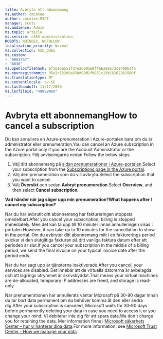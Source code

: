 ```yaml
---
title: Avbryta ett abonnemang
ms.author: cmcatee
author: cmcatee-MSFT
manager: scotv
ms.audience: Admin
ms.topic: article
ms.service: o365-administration
ROBOTS: NOINDEX, NOFOLLOW
localization_priority: Normal
ms.collection: Adm_O365
ms.custom:
- "9003797"
- "6836"
ms.openlocfilehash: af5b16a55afd7e26601e8ffa6288a72c94b9b1fb
ms.sourcegitcommit: 35e2c122d8a838d98d1f0851c29b16282261580f
ms.translationtype: MT
ms.contentlocale: sv-SE
ms.lasthandoff: 11/17/2020
ms.locfileid: "49089060"
---
```

# <a name="how-to-cancel-a-subscription"></a><span data-ttu-id="2948f-102">Avbryta ett abonnemang</span><span class="sxs-lookup"><span data-stu-id="2948f-102">How to cancel a subscription</span></span>

<span data-ttu-id="2948f-103">Du kan annullera en Azure-prenumeration i Azure-portalen bara om du är administratör eller prenumeration.</span><span class="sxs-lookup"><span data-stu-id="2948f-103">You can cancel an Azure subscription in the Azure portal only if you are the Account Administrator or the subscription.</span></span> <span data-ttu-id="2948f-104">Följ anvisningarna nedan.</span><span class="sxs-lookup"><span data-stu-id="2948f-104">Follow the below steps.</span></span>

1. <span data-ttu-id="2948f-105">Välj ditt abonnemang på [sidan prenumerationer i Azure-portalen](https://ms.portal.azure.com/#blade/Microsoft_Azure_Billing/SubscriptionsBlade).</span><span class="sxs-lookup"><span data-stu-id="2948f-105">Select your subscription from the [Subscriptions page in the Azure portal](https://ms.portal.azure.com/#blade/Microsoft_Azure_Billing/SubscriptionsBlade).</span></span>
2. <span data-ttu-id="2948f-106">Välj den prenumeration som du vill avbryta.</span><span class="sxs-lookup"><span data-stu-id="2948f-106">Select the subscription that you want to cancel.</span></span>
3. <span data-ttu-id="2948f-107">Välj **Översikt** och sedan **Avbryt prenumeration**.</span><span class="sxs-lookup"><span data-stu-id="2948f-107">Select **Overview**, and then select **Cancel subscription**.</span></span>

<span data-ttu-id="2948f-108">**Vad händer när jag säger upp min prenumeration?**</span><span class="sxs-lookup"><span data-stu-id="2948f-108">**What happens after I cancel my subscription?**</span></span>

<span data-ttu-id="2948f-109">När du har avbrutit ditt abonnemang har faktureringen stoppats omedelbart.</span><span class="sxs-lookup"><span data-stu-id="2948f-109">After you cancel your subscription, billing is stopped immediately.</span></span> <span data-ttu-id="2948f-110">Men det kan ta upp till 10 minuter innan annulleringen visas i portalen.</span><span class="sxs-lookup"><span data-stu-id="2948f-110">However, it can take up to 10 minutes for the cancellation to show in the portal.</span></span> <span data-ttu-id="2948f-111">Om du avbryter ditt abonnemang mitt i en fakturerings period skickar vi den slutgiltiga fakturan på ditt vanliga faktura datum efter att perioden är slut.</span><span class="sxs-lookup"><span data-stu-id="2948f-111">If you cancel your subscription in the middle of a billing period, we send the final invoice on your typical invoice date after the period ends.</span></span>

<span data-ttu-id="2948f-112">När du har sagt upp är tjänsterna inaktiverade.</span><span class="sxs-lookup"><span data-stu-id="2948f-112">After you cancel, your services are disabled.</span></span> <span data-ttu-id="2948f-113">Det innebär att de virtuella datorerna är avbelagda och att lagrings utrymmet är skrivskyddat.</span><span class="sxs-lookup"><span data-stu-id="2948f-113">That means your virtual machines are de-allocated, temporary IP addresses are freed, and storage is read-only.</span></span>

<span data-ttu-id="2948f-114">När prenumerationen har annullerats väntar Microsoft på 30-90 dagar innan du tar bort data permanent om du behöver komma åt den eller ändra dig.</span><span class="sxs-lookup"><span data-stu-id="2948f-114">After your subscription is canceled, Microsoft waits for 30-90 days before permanently deleting your data in case you need to access it or you change your mind.</span></span> <span data-ttu-id="2948f-115">Vi debiterar inte dig för att spara data.</span><span class="sxs-lookup"><span data-stu-id="2948f-115">We don't charge you for retaining the data.</span></span> <span data-ttu-id="2948f-116">Mer information finns i [Microsoft säkerhets Center – hur vi hanterar dina data](https://www.microsoft.com/trust-center/privacy/data-management#leave).</span><span class="sxs-lookup"><span data-stu-id="2948f-116">For more information, see [Microsoft Trust Center - How we manage your data](https://www.microsoft.com/trust-center/privacy/data-management#leave).</span></span>

